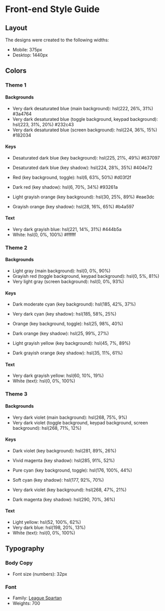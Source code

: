 # Front-end Style Guide

## Layout

The designs were created to the following widths:

- Mobile: 375px
- Desktop: 1440px

## Colors

### Theme 1

#### Backgrounds

- Very dark desaturated blue (main background): hsl(222, 26%, 31%) #3a4764
- Very dark desaturated blue (toggle background, keypad background): hsl(223, 31%, 20%) #232c43
- Very dark desaturated blue (screen background): hsl(224, 36%, 15%) #182034

#### Keys

- Desaturated dark blue (key background): hsl(225, 21%, 49%) #637097
- Desaturated dark blue (key shadow): hsl(224, 28%, 35%) #404e72

- Red (key background, toggle): hsl(6, 63%, 50%) #d03f2f
- Dark red (key shadow): hsl(6, 70%, 34%) #93261a

- Light grayish orange (key background): hsl(30, 25%, 89%) #eae3dc
- Grayish orange (key shadow): hsl(28, 16%, 65%) #b4a597

#### Text

- Very dark grayish blue: hsl(221, 14%, 31%) #444b5a
- White: hsl(0, 0%, 100%) #ffffff

### Theme 2

#### Backgrounds

- Light gray (main background): hsl(0, 0%, 90%)
- Grayish red (toggle background, keypad background): hsl(0, 5%, 81%)
- Very light gray (screen background): hsl(0, 0%, 93%)

#### Keys

- Dark moderate cyan (key background): hsl(185, 42%, 37%)
- Very dark cyan (key shadow): hsl(185, 58%, 25%)

- Orange (key background, toggle): hsl(25, 98%, 40%)
- Dark orange (key shadow): hsl(25, 99%, 27%)

- Light grayish yellow (key background): hsl(45, 7%, 89%)
- Dark grayish orange (key shadow): hsl(35, 11%, 61%)

#### Text

- Very dark grayish yellow: hsl(60, 10%, 19%)
- White (text): hsl(0, 0%, 100%)

### Theme 3

#### Backgrounds

- Very dark violet (main background): hsl(268, 75%, 9%)
- Very dark violet (toggle background, keypad background, screen background): hsl(268, 71%, 12%)

#### Keys

- Dark violet (key background): hsl(281, 89%, 26%)
- Vivid magenta (key shadow): hsl(285, 91%, 52%)

- Pure cyan (key background, toggle): hsl(176, 100%, 44%)
- Soft cyan (key shadow): hsl(177, 92%, 70%)

- Very dark violet (key background): hsl(268, 47%, 21%)
- Dark magenta (key shadow): hsl(290, 70%, 36%)

#### Text

- Light yellow: hsl(52, 100%, 62%)
- Very dark blue: hsl(198, 20%, 13%)
- White (text): hsl(0, 0%, 100%)

## Typography

### Body Copy

- Font size (numbers): 32px

### Font

- Family: [League Spartan](https://fonts.google.com/specimen/League+Spartan)
- Weights: 700
